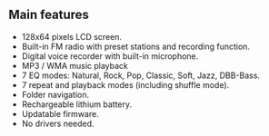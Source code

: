 ## Main features

-	128x64 pixels LCD screen.
-	Built-in FM radio with preset stations and recording function.
-	Digital voice recorder with built-in microphone.
-	MP3 / WMA music playback
-	7 EQ modes: Natural, Rock, Pop, Classic, Soft, Jazz, DBB-Bass.
-	7 repeat and playback modes (including shuffle mode).
-	Folder navigation.
-	Rechargeable lithium battery.
-	Updatable firmware.
-	No drivers needed.
